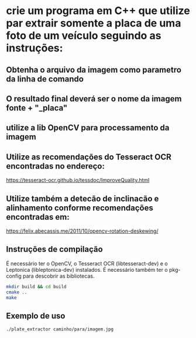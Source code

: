# crie um programa em C++ que utilize par extrair somente a placa de uma foto de um veículo seguindo as instruções:

## Obtenha o arquivo da imagem como parametro da linha de comando

## O resultado final deverá ser o nome da imagem fonte + "_placa"

## utilize a lib OpenCV para processamento da imagem 

## Utilize as recomendações do Tesseract OCR encontradas no endereço:
https://tesseract-ocr.github.io/tessdoc/ImproveQuality.html

## Utilize também a detecão de inclinacão e alinhamento conforme recomendações encontradas em:
https://felix.abecassis.me/2011/10/opencv-rotation-deskewing/

## Instruções de compilação

É necessário ter o OpenCV, o Tesseract OCR (libtesseract-dev) e o Leptonica (libleptonica-dev) instalados.
É necessário também ter o pkg-config para descobrir as bibliotecas.

```bash
mkdir build && cd build
cmake ..
make
```

## Exemplo de uso

```bash
./plate_extractor caminho/para/imagem.jpg
```
